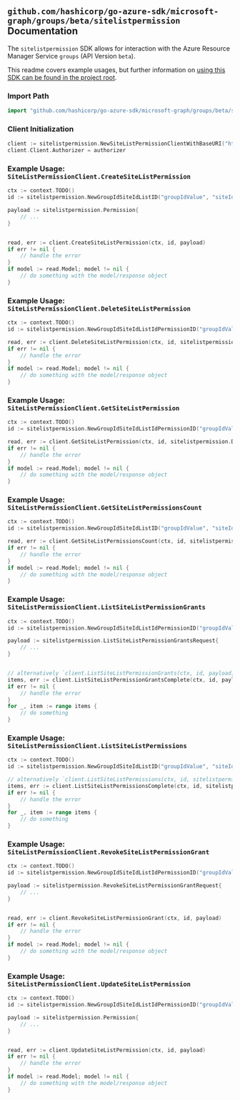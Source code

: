 
## `github.com/hashicorp/go-azure-sdk/microsoft-graph/groups/beta/sitelistpermission` Documentation

The `sitelistpermission` SDK allows for interaction with the Azure Resource Manager Service `groups` (API Version `beta`).

This readme covers example usages, but further information on [using this SDK can be found in the project root](https://github.com/hashicorp/go-azure-sdk/tree/main/docs).

### Import Path

```go
import "github.com/hashicorp/go-azure-sdk/microsoft-graph/groups/beta/sitelistpermission"
```


### Client Initialization

```go
client := sitelistpermission.NewSiteListPermissionClientWithBaseURI("https://management.azure.com")
client.Client.Authorizer = authorizer
```


### Example Usage: `SiteListPermissionClient.CreateSiteListPermission`

```go
ctx := context.TODO()
id := sitelistpermission.NewGroupIdSiteIdListID("groupIdValue", "siteIdValue", "listIdValue")

payload := sitelistpermission.Permission{
	// ...
}


read, err := client.CreateSiteListPermission(ctx, id, payload)
if err != nil {
	// handle the error
}
if model := read.Model; model != nil {
	// do something with the model/response object
}
```


### Example Usage: `SiteListPermissionClient.DeleteSiteListPermission`

```go
ctx := context.TODO()
id := sitelistpermission.NewGroupIdSiteIdListIdPermissionID("groupIdValue", "siteIdValue", "listIdValue", "permissionIdValue")

read, err := client.DeleteSiteListPermission(ctx, id, sitelistpermission.DefaultDeleteSiteListPermissionOperationOptions())
if err != nil {
	// handle the error
}
if model := read.Model; model != nil {
	// do something with the model/response object
}
```


### Example Usage: `SiteListPermissionClient.GetSiteListPermission`

```go
ctx := context.TODO()
id := sitelistpermission.NewGroupIdSiteIdListIdPermissionID("groupIdValue", "siteIdValue", "listIdValue", "permissionIdValue")

read, err := client.GetSiteListPermission(ctx, id, sitelistpermission.DefaultGetSiteListPermissionOperationOptions())
if err != nil {
	// handle the error
}
if model := read.Model; model != nil {
	// do something with the model/response object
}
```


### Example Usage: `SiteListPermissionClient.GetSiteListPermissionsCount`

```go
ctx := context.TODO()
id := sitelistpermission.NewGroupIdSiteIdListID("groupIdValue", "siteIdValue", "listIdValue")

read, err := client.GetSiteListPermissionsCount(ctx, id, sitelistpermission.DefaultGetSiteListPermissionsCountOperationOptions())
if err != nil {
	// handle the error
}
if model := read.Model; model != nil {
	// do something with the model/response object
}
```


### Example Usage: `SiteListPermissionClient.ListSiteListPermissionGrants`

```go
ctx := context.TODO()
id := sitelistpermission.NewGroupIdSiteIdListIdPermissionID("groupIdValue", "siteIdValue", "listIdValue", "permissionIdValue")

payload := sitelistpermission.ListSiteListPermissionGrantsRequest{
	// ...
}


// alternatively `client.ListSiteListPermissionGrants(ctx, id, payload, sitelistpermission.DefaultListSiteListPermissionGrantsOperationOptions())` can be used to do batched pagination
items, err := client.ListSiteListPermissionGrantsComplete(ctx, id, payload, sitelistpermission.DefaultListSiteListPermissionGrantsOperationOptions())
if err != nil {
	// handle the error
}
for _, item := range items {
	// do something
}
```


### Example Usage: `SiteListPermissionClient.ListSiteListPermissions`

```go
ctx := context.TODO()
id := sitelistpermission.NewGroupIdSiteIdListID("groupIdValue", "siteIdValue", "listIdValue")

// alternatively `client.ListSiteListPermissions(ctx, id, sitelistpermission.DefaultListSiteListPermissionsOperationOptions())` can be used to do batched pagination
items, err := client.ListSiteListPermissionsComplete(ctx, id, sitelistpermission.DefaultListSiteListPermissionsOperationOptions())
if err != nil {
	// handle the error
}
for _, item := range items {
	// do something
}
```


### Example Usage: `SiteListPermissionClient.RevokeSiteListPermissionGrant`

```go
ctx := context.TODO()
id := sitelistpermission.NewGroupIdSiteIdListIdPermissionID("groupIdValue", "siteIdValue", "listIdValue", "permissionIdValue")

payload := sitelistpermission.RevokeSiteListPermissionGrantRequest{
	// ...
}


read, err := client.RevokeSiteListPermissionGrant(ctx, id, payload)
if err != nil {
	// handle the error
}
if model := read.Model; model != nil {
	// do something with the model/response object
}
```


### Example Usage: `SiteListPermissionClient.UpdateSiteListPermission`

```go
ctx := context.TODO()
id := sitelistpermission.NewGroupIdSiteIdListIdPermissionID("groupIdValue", "siteIdValue", "listIdValue", "permissionIdValue")

payload := sitelistpermission.Permission{
	// ...
}


read, err := client.UpdateSiteListPermission(ctx, id, payload)
if err != nil {
	// handle the error
}
if model := read.Model; model != nil {
	// do something with the model/response object
}
```

